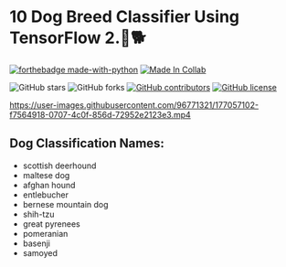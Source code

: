 # 10 Dog Breed Classifier Using TensorFlow 2.🐶🐕

<p align="center">
  
  [![forthebadge made-with-python](http://ForTheBadge.com/images/badges/made-with-python.svg)](https://www.python.org/)    [![Made In Collab](https://colab.research.google.com/assets/colab-badge.svg)](https://colab.research.google.com/github/Davidsonity/Dog_Breed/blob/main/Dog_Breed_Prediction.ipynb)
  
  
  ![GitHub stars](https://img.shields.io/github/stars/Davidsonity/Dog_Breed)
  ![GitHub forks](https://img.shields.io/github/forks/Davidsonity/Dog_Breed)
  [![GitHub contributors](https://img.shields.io/github/contributors/Davidsonity/Dog_Breed.svg)](https://GitHub.com/Davidsonity/Dog_Breed/graphs/contributors/)
  [![GitHub license](https://img.shields.io/github/license/Davidsonity/Dog_Breed.svg)](https://github.com/Davidsonity/Dog_Breed/blob/master/LICENSE)
</p>  



https://user-images.githubusercontent.com/96771321/177057102-f7564918-0707-4c0f-856d-72952e2123e3.mp4



## Dog Classification Names:
- scottish deerhound
- maltese dog
- afghan hound 
- entlebucher 
- bernese mountain dog 
- shih-tzu
- great pyrenees
- pomeranian
- basenji
- samoyed
